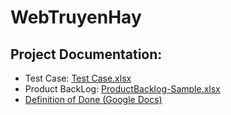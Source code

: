 # WebTruyenHay

## Project Documentation:
- Test Case: [Test Case.xlsx](https://github.com/user-attachments/files/17265534/Test.Case.xlsx)
- Product BackLog: [ProductBacklog-Sample.xlsx](https://github.com/user-attachments/files/17265542/ProductBacklog-Sample.xlsx)
- [Definition of Done (Google Docs)](https://docs.google.com/document/d/1R4QmqxKYRrvpFzaf907eBr15jdUDTvJdXHKZQZku36k/edit?usp=drive_link)
